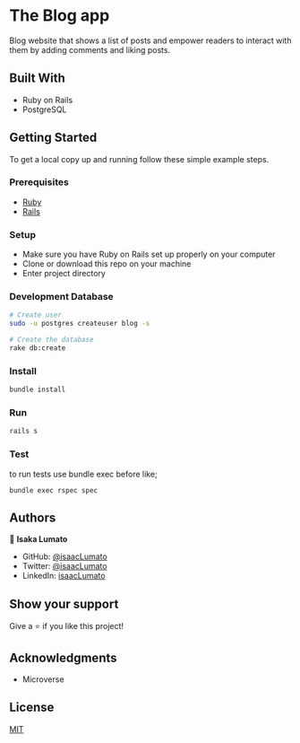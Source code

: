 # The Blog app

Blog website that shows a list of posts and empower readers to interact with them by adding comments and liking posts.

## Built With

- Ruby on Rails
- PostgreSQL

## Getting Started

To get a local copy up and running follow these simple example steps.

### Prerequisites

- [Ruby](https://www.ruby-lang.org/en/)
- [Rails](https://gorails.com/)

### Setup

- Make sure you have Ruby on Rails set up properly on your computer
- Clone or download this repo on your machine
- Enter project directory

### Development Database

```sh
# Create user
sudo -u postgres createuser blog -s

# Create the database
rake db:create
```

### Install

```sh
bundle install
```

### Run

```sh
rails s
```

### Test
to run tests use bundle exec before like;
```
bundle exec rspec spec
```

## Authors

👤 **Isaka Lumato**

- GitHub: [@isaacLumato](https://github.com/isaka-lumato)
- Twitter: [@isaacLumato](https://twitter.com/@lumatoisaac)
- LinkedIn: [isaacLumato](https://www.linkedin.com/in/isaac-lumato/)

## Show your support

Give a ⭐️ if you like this project!

## Acknowledgments

- Microverse

## License

[MIT](./LICENSE)
